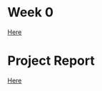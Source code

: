 # Week 0

[Here](Files/Nice_project.html)
# Project Report
[Here](Files/78c9e4e2-bfc2-11ea-8b25-0cc47a792c0a_id_78c9e4e2-bfc2-11ea-8b25-0cc47a792c0a.html)
